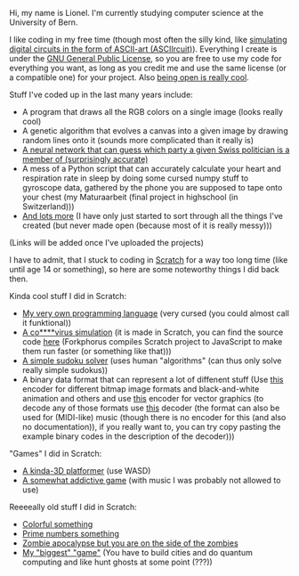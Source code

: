 Hi, my name is Lionel. I'm currently studying computer science at the University of Bern. 

I like coding in my free time (though most often the silly kind, like [simulating digital circuits in the form of ASCII-art (ASCIIrcuit)](https://github.com/lionelsemion/asciircuit)). Everything I create is under the [GNU General Public License](https://de.wikipedia.org/wiki/GNU_General_Public_License), so you are free to use my code for everything you want, as long as you credit me and use the same license (or a compatible one) for your project. Also [being open is really cool](https://www.youtube.com/watch?v=MJzV0CX0q8o).

Stuff I've coded up in the last many years include:
- A program that draws all the RGB colors on a single image (looks really cool)
- A genetic algorithm that evolves a canvas into a given image by drawing random lines onto it (sounds more complicated than it really is)
- [A neural network that can guess which party a given Swiss politician is a member of (surprisingly accurate)](https://github.com/lionelsemion/party-prediction)
- A mess of a Python script that can accurately calculate your heart and respiration rate in sleep by doing some cursed numpy stuff to gyroscope data, gathered by the phone you are supposed to tape onto your chest (my Maturaarbeit (final project in highschool (in Switzerland)))
- [And lots more](https://github.com/lionelsemion?tab=repositories) (I have only just started to sort through all the things I've created (but never made open (because most of it is really messy)))

(Links will be added once I've uploaded the projects)

I have to admit, that I stuck to coding in [Scratch](https://scratch.mit.edu/) for a way too long time (like until age 14 or something), so here are some noteworthy things I did back then.

Kinda cool stuff I did in Scratch:
- [My very own programming language](https://scratch.mit.edu/projects/388173218/) (very cursed (you could almost call it funktional))
- [A co****virus simulation](https://forkphorus.github.io/app.html?id=380608070) (it is made in Scratch, you can find the source code [here](https://scratch.mit.edu/projects/380608070/) (Forkphorus compiles Scratch project to JavaScript to make them run faster (or something like that)))
- [A simple sudoku solver](https://scratch.mit.edu/projects/454800450/) (uses human "algorithms" (can thus only solve really simple sudokus))
- A binary data format that can represent a lot of diffenent stuff (Use [this](https://scratch.mit.edu/projects/192259063/) encoder for different bitmap image formats and black-and-white animation and others and use [this](https://scratch.mit.edu/projects/347800995/) encoder for vector graphics (to decode any of those formats use [this](https://scratch.mit.edu/projects/169547883/) decoder (the format can also be used for (MIDI-like) music (though there is no encoder for this (and also no documentation)), if you really want to, you can try copy pasting the example binary codes in the description of the decoder)))

"Games" I did in Scratch:
- [A kinda-3D platformer](https://scratch.mit.edu/projects/416162988/) (use WASD)
- [A somewhat addictive game](https://scratch.mit.edu/projects/315981172/fullscreen/) (with music I was probably not allowed to use)

Reeeeally old stuff I did in Scratch:
- [Colorful something](https://scratch.mit.edu/projects/228527996/)
- [Prime numbers something](https://scratch.mit.edu/projects/149259344/fullscreen/)
- [Zombie apocalypse but you are on the side of the zombies](https://scratch.mit.edu/projects/157230875/)
- [My "biggest" "game"](https://scratch.mit.edu/projects/224536034/) (You have to build cities and do quantum computing and like hunt ghosts at some point (???))
